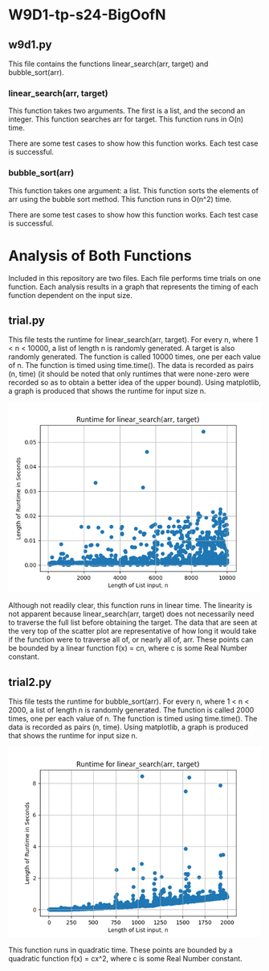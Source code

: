 # W9D1-tp-s24-BigOofN

## w9d1.py

This file contains the functions linear_search(arr, target) and bubble_sort(arr).

### linear_search(arr, target)

This function takes two arguments. The first is a list, and the second an integer. This function searches arr for target. This function runs in O(n) time.

There are some test cases to show how this function works. Each test case is successful.

### bubble_sort(arr)

This function takes one argument: a list. This function sorts the elements of arr using the bubble sort method. This function runs in O(n^2) time.

There are some test cases to show how this function works. Each test case is successful.

# Analysis of Both Functions

Included in this repository are two files. Each file performs time trials on one function. Each analysis results in a graph that represents the timing of each function dependent on the input size.

## trial.py

This file tests the runtime for linear_search(arr, target). For every n, where 1 \< n \< 10000, a list of length n is randomly generated. A target is also randomly generated. The function is called 10000 times, one per each value of n. The function is timed using time.time(). The data is recorded as pairs (n, time) (it should be noted that only runtimes that were none-zero were recorded so as to obtain a better idea of the upper bound). Using matplotlib, a graph is produced that shows the runtime for input size n.

![Graph of Timing for linear_search](linear_search_graph.png)

Although not readily clear, this function runs in linear time. The linearity is not apparent because linear_search(arr, target) does not necessarily need to traverse the full list before obtaining the target. The data that are seen at the very top of the scatter plot are representative of how long it would take if the function were to traverse all of, or nearly all of, arr. These points can be bounded by a linear function f(x) = cn, where c is some Real Number constant.

## trial2.py

This file tests the runtime for bubble_sort(arr). For every n, where 1 \< n \< 2000, a list of length n is randomly generated. The function is called 2000 times, one per each value of n. The function is timed using time.time(). The data is recorded as pairs (n, time). Using matplotlib, a graph is produced that shows the runtime for input size n.

![Graph of Timing for bubble_sort](bubble_sort_graph.png)

This function runs in quadratic time. These points are bounded by a quadratic function f(x) = cx^2, where c is some Real Number constant.
